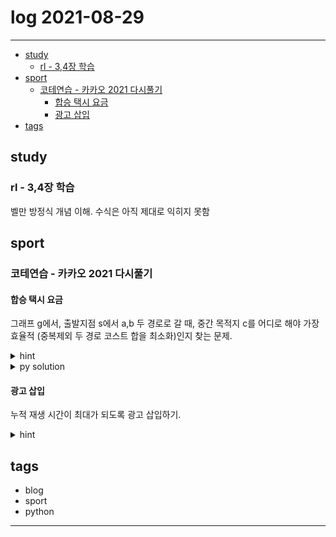 # log 2021-08-29

--------------------------

- [study](#study)
  - [rl - 3,4장 학습](#rl---34장-학습)
- [sport](#sport)
  - [코테연습 - 카카오 2021 다시풀기](#코테연습---카카오-2021-다시풀기)
    - [합승 택시 요금](#합승-택시-요금)
    - [광고 삽입](#광고-삽입)
- [tags](#tags)


## study

### rl - 3,4장 학습

벨만 방정식 개념 이해. 수식은 아직 제대로 익히지 못함

## sport

### 코테연습 - 카카오 2021 다시풀기

#### 합승 택시 요금

그래프 g에서, 출발지점 s에서 a,b 두 경로로 갈 때, 중간 목적지 c를 어디로 해야 가장 효율적 (중복제외 두 경로 코스트 합을 최소화)인지 찾는 문제.

<details><summary markdown="span">hint</summary>

어떻게 해야 어디까지 합승을 해야 할 지 알 수 있을까? 합승 지점을 C라고 하면, 경로는 d(s,c)+s(c,a)+s(c,b)가 된다. 그리고 이 값은 c에서 다익스트라를 돌리면 한 번에 찾을 수 있다.

X에서 다익스트라를 돌리면 X부터 출발하여 각 노드까지의 최단거리들을 얻게 되기 때문이다.

지점 개수가 200으로 크지 않으므로 모든 노드에서 다익스트라를 돌려서, 위의 값 중 최소값을 찾으면 될 것이다.

</details>

<details><summary markdown="span">py solution</summary>

다익스트라 로직 구현이 생각 안나는데도 github copilot을 써서 실 15분정도만에 풀었다..
주석만으로 필요한 변수까지는 선언해주지 않고, 필요한 변수들이 미리 선언되어 있지 않으면 제대로 로직이 만들어지지 않는 듯하다. 

```py

def solution(n,s,a,b,fares):
    # n: nodes
    # s: start
    # a: node a
    # b: node b
    # fares: array of node1,node2,cost
    
    # import pq
    import heapq

    # build adjaency list from fares list
    adj = {}
    for i in range(n+1):
        adj[i] = []
        
    for i in range(len(fares)):
        adj[fares[i][0]].append((fares[i][1],fares[i][2]))
        adj[fares[i][1]].append((fares[i][0],fares[i][2]))

    # print(adj)
    min_cost = 99999999999
    for c in range(1, n+1):
        dist = [99999999999]*(n+1)
        # run djiikstra for all nodes to get min cost of d(s,c)+d(c,a)+d(c,b)
        dist[c] = 0
        q = []
        heapq.heappush(q, (0, c))
        while(len(q) > 0):
            d, node = heapq.heappop(q)
            if(d > dist[node]):
                continue
            for nb, cost in adj[node]:
                if(dist[nb] > d + cost):
                    dist[nb] = d+cost
                    heapq.heappush(q, (dist[nb], nb))
            
        # d(s,c)+d(c,a)+d(c,b)
        cur_cost = dist[a] + dist[b] + dist[s]
        if(cur_cost < min_cost):
            min_cost = cur_cost
    return min_cost
```

</details>

#### 광고 삽입

누적 재생 시간이 최대가 되도록 광고 삽입하기.

<details><summary markdown="span">hint</summary>

보통 방법으로는 특정 위치에 삽입했을 때의 누적 시청 시간을 계산하려면 다음과 같이 하게 된다:
- 각 logs읽어서 해당하는 시간들에 누적시켜서, 각 시작 시간마다 쿼리해서 누적 시간 계산하여 최대인지 확인

그러나 logs 레코드 수가 최대 30만이므로 이 방법으론 시간초과된다.

그렇다면, 어떻게 더 효율적으로 만들 수 있을까?
일단, start나 end가 아닌 시간에 누적 시청량이 변하지 않으므로, 누적 시청량이 변하는 지점만 기록하여 이용하는 것이 효율적일 것이다.

1 차이 문제로 다 못품..

</details>


## tags
- blog
- sport
- python

--------------------------

